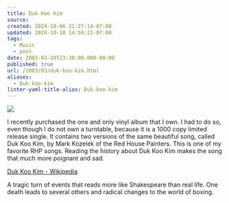 ```yaml
---
title: Duk Koo Kim
source: 
created: 2024-10-06 21:27:14-07:00
updated: 2024-10-10 14:59:21-07:00
tags:
  - Music
  - post
date: 2003-03-20T23:38:00.000-08:00
published: true
url: /2003/03/duk-koo-kim.html
aliases:
  - Duk-koo-kim
linter-yaml-title-alias: Duk-koo-kim
---
```



![](/koz-dukkookim.jpg)
  
I recently purchased the one and only vinyl album that I own. I had to do so, even though I do not own a turntable, because it is a 1000 copy limited release single. It contains two versions of the same beautiful song, called Duk Koo Kim, by Mark Kozelek of the Red House Painters. This is one of my favorite RHP songs. Reading the history about Duk Koo Kim makes the song that much more poignant and sad.  
  
[Duk Koo Kim - Wikipedia](http://www.wikipedia.org/wiki/Duk_Koo_Kim "Duk Koo Kim - Wikipedia")  
  
A tragic turn of events that reads more like Shakespeare than real life. One death leads to several others and radical changes to the world of boxing.
